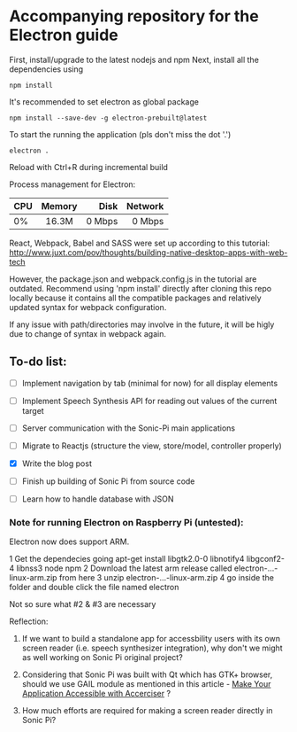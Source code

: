 # Accompanying repository for the Electron guide

First, install/upgrade to the latest nodejs and npm 
Next, install all the dependencies using
```
npm install
```
It's recommended to set electron as global package
```
npm install --save-dev -g electron-prebuilt@latest
```
To start the running the application (pls don't miss the dot '.')
```
electron .
```
Reload with Ctrl+R during incremental build

Process management for Electron:
 
|    CPU   |   Memory      |  Disk |  Network |
|----------|:-------------:|------:|---------:|
|     0%   |  16.3M        | 0 Mbps|   0 Mbps | 

React, Webpack, Babel and SASS were set up according to this tutorial:
http://www.juxt.com/pov/thoughts/building-native-desktop-apps-with-web-tech

However, the package.json and webpack.config.js in the tutorial are outdated. Recommend using 'npm install' directly after cloning this repo locally because it contains all the compatible packages and relatively updated syntax for webpack configuration.

If any issue with path/directories may involve in the future, it will be higly due to change of syntax in webpack again.

## To-do list:
- [ ] Implement navigation by tab (minimal for now) for all display elements
- [ ] Implement Speech Synthesis API for reading out values of the current target
- [ ] Server communication with the Sonic-Pi main applications
- [ ] Migrate to Reactjs (structure the view, store/model, controller properly)
- [X] Write the blog post
- [ ] Finish up building of Sonic Pi from source code
- [ ] Learn how to handle database with JSON


### Note for running Electron on Raspberry Pi (untested):
Electron now does support ARM.

1 Get the dependecies going apt-get install libgtk2.0-0 libnotify4 libgconf2-4 libnss3 node npm
2 Download the latest arm release called electron-...-linux-arm.zip from here
3 unzip electron-...-linux-arm.zip
4 go inside the folder and double click the file named electron

Not so sure what #2 & #3 are necessary

Reflection:
1. If we want to build a standalone app for accessbility users with its own screen reader (i.e. speech synthesizer integration), why don't we might as well working on Sonic Pi original project?

2. Considering that Sonic Pi was built with Qt which has GTK+ browser, should we use GAIL module as mentioned in this article - [Make Your Application Accessible with Accerciser](http://www.linuxjournal.com/article/9991) ?

3. How much efforts are required for making a screen reader directly in Sonic Pi?
